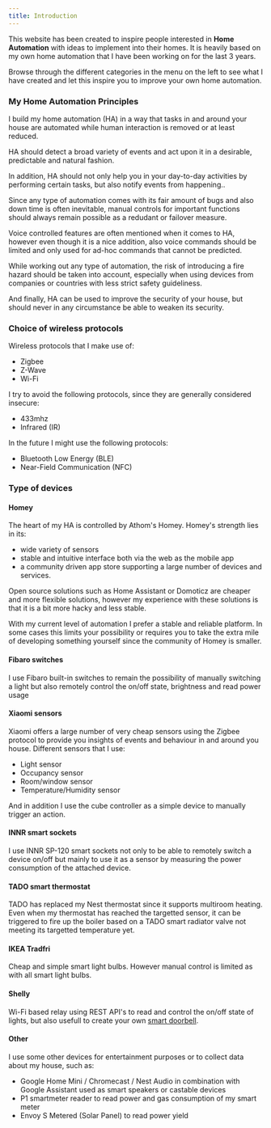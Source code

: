 ```yaml
---
title: Introduction
---
```


This website has been created to inspire people interested in **Home Automation** with ideas to implement into their homes. It is heavily based on my own home automation that I have been working on for the last 3 years.

Browse through the different categories in the menu on the left to see what I have created and let this inspire you to improve your own home automation.

### My Home Automation Principles

I build my home automation (HA) in a way that tasks in and around your house are automated while human interaction is removed or at least reduced.

HA should detect a broad variety of events and act upon it in a desirable, predictable and natural fashion.

In addition, HA should not only help you in your day-to-day activities by performing certain tasks, but also notify events from happening..

Since any type of automation comes with its fair amount of bugs and also down time is often inevitable, manual controls for important functions should always remain possible as a redudant or failover measure.

Voice controlled features are often mentioned when it comes to HA, however even though it is a nice addition, also voice commands should be limited and only used for ad-hoc commands that cannot be predicted.

While working out any type of automation, the risk of introducing a fire hazard should be taken into account, especially when using devices from companies or countries with less strict safety guideliness.

And finally, HA can be used to improve the security of your house, but should never in any circumstance be able to weaken its security.

### Choice of wireless protocols

Wireless protocols that I make use of:
- Zigbee
- Z-Wave
- Wi-Fi

I try to avoid the following protocols, since they are generally considered insecure:
- 433mhz
- Infrared (IR)

In the future I might use the following protocols:
- Bluetooth Low Energy (BLE)
- Near-Field Communication (NFC)

### Type of devices

#### Homey
The heart of my HA is controlled by Athom's Homey. Homey's strength lies in its:
- wide variety of sensors
- stable and intuitive interface both via the web as the mobile app 
- a community driven app store supporting a large number of devices and services.

Open source solutions such as Home Assistant or Domoticz are cheaper and more flexible solutions, however my experience with these solutions is that it is a bit more hacky and less stable. 

With my current level of automation I prefer a stable and reliable platform. In some cases this limits your possibility or requires you to take the extra mile of developing something yourself since the community of Homey is smaller.

#### Fibaro switches
I use Fibaro built-in switches to remain the possibility of manually switching a light but also remotely control the on/off state, brightness and read power usage

#### Xiaomi sensors
Xiaomi offers a large number of very cheap sensors using the Zigbee protocol to provide you insights of events and behaviour in and around you house.
Different sensors that I use:
- Light sensor
- Occupancy sensor
- Room/window sensor
- Temperature/Humidity sensor

And in addition I use the cube controller as a simple device to manually trigger an action.

#### INNR smart sockets
I use INNR SP-120 smart sockets not only to be able to remotely switch a device on/off but mainly to use it as a sensor by measuring the power consumption of the attached device.

#### TADO smart thermostat
TADO has replaced my Nest thermostat since it supports multiroom heating. Even when my thermostat has reached the targetted sensor, it can be triggered to fire up the boiler based on a TADO smart radiator valve not meeting its targetted temperature yet.

#### IKEA Tradfri
Cheap and simple smart light bulbs. However manual control is limited as with all smart light bulbs.

#### Shelly
Wi-Fi based relay using REST API's to read and control the on/off state of lights, but also usefull to create your own [smart doorbell](/devices/doorbell/).

#### Other
I use some other devices for entertainment purposes or to collect data about my house, such as:

- Google Home Mini / Chromecast / Nest Audio in combination with Google Assistant used as smart speakers or castable devices
- P1 smartmeter reader to read power and gas consumption of my smart meter
- Envoy S Metered (Solar Panel) to read power yield
